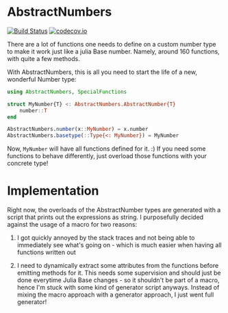 # AbstractNumbers

[![Build Status](https://travis-ci.org/SimonDanisch/AbstractNumbers.jl.svg?branch=master)](https://travis-ci.org/SimonDanisch/AbstractNumbers.jl)
[![codecov.io](http://codecov.io/github/SimonDanisch/AbstractNumbers.jl/coverage.svg?branch=master)](http://codecov.io/github/SimonDanisch/AbstractNumbers.jl?branch=master)

There are a lot of functions one needs to define on a custom number type to make it work just like a julia Base number.
Namely, around 160 functions, with quite a few methods.

With AbstractNumbers, this is all you need to start the life of a new, wonderful Number type:

```Julia
using AbstractNumbers, SpecialFunctions

struct MyNumber{T} <: AbstractNumbers.AbstractNumber{T}
    number::T
end

AbstractNumbers.number(x::MyNumber) = x.number
AbstractNumbers.basetype(::Type{<: MyNumber}) = MyNumber
```

Now, `MyNumber` will have all functions defined for it. :)
If you need some functions to behave differently, just overload those functions with your concrete type!


# Implementation

Right now, the overloads of the AbstractNumber types are generated with a script that prints out the expressions as string.
I purposefully decided against the usage of a macro for two reasons:

1) I got quickly annoyed by the stack traces and not being able to immediately see what's going on - which is much easier when having all functions written out

2) I need to dynamically extract some attributes from the functions before emitting methods for it. This needs some supervision and should just be done everytime Julia Base changes - so it shouldn't be part of a macro, hence I'm stuck with some kind of generator script anyways. Instead of mixing the macro approach with a generator approach, I just went full generator!
